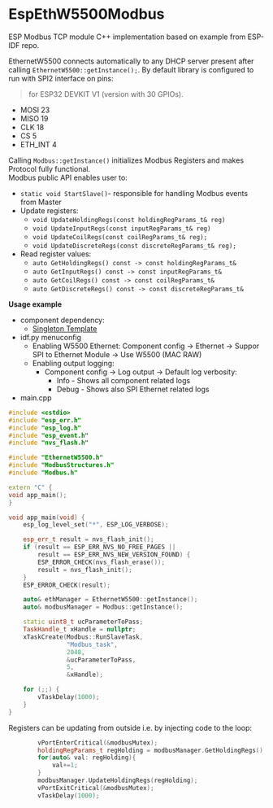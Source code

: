 # EspEthW5500Modbus
ESP Modbus TCP module C++ implementation based on example from ESP-IDF repo. 

EthernetW5500 connects automatically to any DHCP server present after calling 
`EthernetW5500::getInstance();`.
By default library is configured to run with SPI2 interface on pins:
> for ESP32 DEVKIT V1 (version with 30 GPIOs).  
* MOSI 23
* MISO 19
* CLK 18
* CS 5
* ETH_INT 4  

Calling `Modbus::getInstance()` initializes Modbus Registers and makes Protocol fully functional.  
Modbus public API enables user to:
* `static void StartSlave()`- responsible for handling Modbus events from Master
* Update registers:
    * `void UpdateHoldingRegs(const holdingRegParams_t& reg)`
    * `void UpdateInputRegs(const inputRegParams_t& reg)`
    * `void UpdateCoilRegs(const coilRegParams_t& reg);`
    * `void UpdateDiscreteRegs(const discreteRegParams_t& reg);`
* Read register values:
    * `auto GetHoldingRegs() const -> const holdingRegParams_t&`
    * `auto GetInputRegs() const -> const inputRegParams_t&`
    * `auto GetCoilRegs() const -> const coilRegParams_t&`
    * `auto GetDiscreteRegs() const -> const discreteRegParams_t&`

**Usage example**  
* component dependency:
    * [Singleton Template](https://github.com/lombo-cmyk/CppSingletonTemplate)
* idf.py menuconfig
    * Enabling W5500 Ethernet: Component config &#8594; Ethernet &#8594; Suppor SPI to Ethernet Module &#8594; Use W5500 (MAC RAW)
    * Enabling output logging: 
        * Component config &#8594; Log output &#8594; Default log verbosity:
            * Info - Shows all component related logs
            * Debug - Shows also SPI Ethernet related logs
* main.cpp

```c++
#include <cstdio>
#include "esp_err.h"
#include "esp_log.h"
#include "esp_event.h"
#include "nvs_flash.h"

#include "EthernetW5500.h"
#include "ModbusStructures.h"
#include "Modbus.h"

extern "C" {
void app_main();
}

void app_main(void) {
    esp_log_level_set("*", ESP_LOG_VERBOSE);

    esp_err_t result = nvs_flash_init();
    if (result == ESP_ERR_NVS_NO_FREE_PAGES ||
        result == ESP_ERR_NVS_NEW_VERSION_FOUND) {
        ESP_ERROR_CHECK(nvs_flash_erase());
        result = nvs_flash_init();
    }
    ESP_ERROR_CHECK(result);

    auto& ethManager = EthernetW5500::getInstance();
    auto& modbusManager = Modbus::getInstance();

    static uint8_t ucParameterToPass;
    TaskHandle_t xHandle = nullptr;
    xTaskCreate(Modbus::RunSlaveTask,
                "Modbus_task",
                2048,
                &ucParameterToPass,
                5,
                &xHandle);

    for (;;) {
        vTaskDelay(1000);
    }
}
```

Registers can be updating from outside i.e. by injecting code to the loop:
```c++
        vPortEnterCritical(&modbusMutex);
        holdingRegParams_t regHolding = modbusManager.GetHoldingRegs();
        for(auto& val: regHolding){
            val+=1;
        }
        modbusManager.UpdateHoldingRegs(regHolding);
        vPortExitCritical(&modbusMutex);
        vTaskDelay(1000);
```